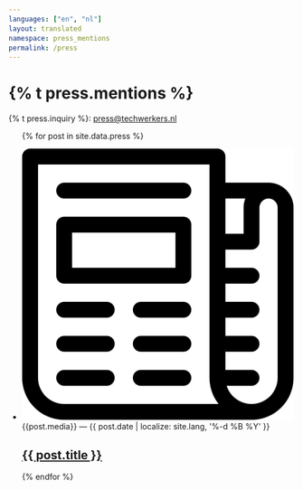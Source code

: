 ```yaml
---
languages: ["en", "nl"]
layout: translated
namespace: press_mentions
permalink: /press
---
```

# {% t press.mentions %}

{% t press.inquiry %}: press@techwerkers.nl

<ul
  class="list -no-list-style l-stack -vertical"
  style="--stack-spacing: 1.5rem"
  role="list">

  {% for post in site.data.press  %}
    <li>
      <article class="event-card">
        <img
          class="event-card__icon"
          src="/assets/icons/news.svg"
          alt="Newspaper">
        <div
          class="event-card__info-column l-stack -vertical"
          style="--stack-spacing: 0.25rem">
          <div class="aside event-card__date" >
            {{post.media}} —
            <time datetime="{{ post.date | date: '%Y-%m-%d' }}">{{ post.date | localize: site.lang, '%-d %B %Y' }}</time>
          </div>
          <h2 class="event-card__title ">
            <a hreflang="{{post.lang}}-DE" href="{{ post.url }}" class="event-card__link">{{ post.title }}</a>
          </h2>
        </div>
      </article>
    </li>
  {% endfor %}
</ul>
